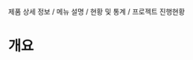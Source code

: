 <!--breadcrumb:제품 상세 정보 / 메뉴 설명 / 현황 및 통계 / 프로젝트 진행현황--><span class="md-breadcrumb">제품 상세 정보 / 메뉴 설명 / 현황 및 통계 / 프로젝트 진행현황</span>
# 개요
